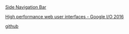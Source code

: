 [Side Navigation Bar](https://www.youtube.com/watch?annotation_id=annotation_3889855429&feature=iv&index=1&list=PLNYkxOF6rcIBz9ACEQRmO9Lw8PW7vn0lr&src_vid=thNyy5eYfbc&v=Mhnj3PiPnZw)

[High performance web user interfaces - Google I/O 2016](https://www.youtube.com/watch?v=thNyy5eYfbc)

[github](https://github.com/GoogleChrome/ui-element-samples/tree/gh-pages/side-nav)




